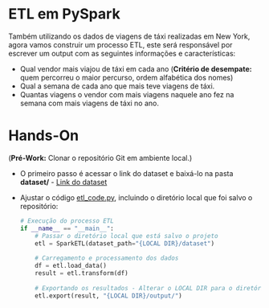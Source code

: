 # ETL em PySpark

Também utilizando os dados de viagens de táxi realizadas em New York, agora vamos construir um processo ETL, este será responsável por escrever um output com as seguintes informações e características:

- Qual vendor mais viajou de táxi em cada ano (**Critério de desempate:** quem percorreu o maior percurso, ordem alfabética dos nomes)
- Qual a semana de cada ano que mais teve viagens de táxi.
- Quantas viagens o vendor com mais viagens naquele ano fez na semana com mais viagens de táxi no ano.

# Hands-On

(**Pré-Work:** Clonar o repositório Git em ambiente local.)

- O primeiro passo é acessar o link do dataset e baixá-lo na pasta **dataset/** - [Link do dataset](https://kanastra.notion.site/Take-Home-Test-93ed920a63994d86a8090a9cba3fd08f)
- Ajustar o código [etl_code.py](etl/etl_code.py), incluindo o diretório local que foi salvo o repositório:

  ```python
  # Execução do processo ETL
  if __name__ == "__main__":
      # Passar o diretório local que está salvo o projeto
      etl = SparkETL(dataset_path="{LOCAL DIR}/dataset")
      
      # Carregamento e processamento dos dados
      df = etl.load_data()
      result = etl.transform(df)
      
      # Exportando os resultados - Alterar o LOCAL DIR para o diretório local que está salvo o projeto
      etl.export(result, "{LOCAL DIR}/output/")
  ```

